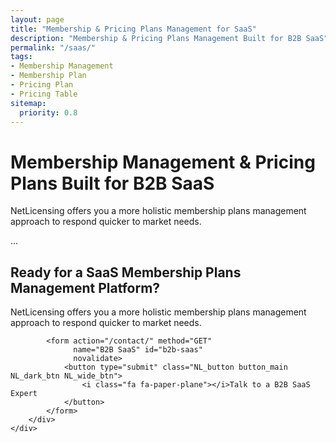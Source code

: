 ```yaml
---
layout: page
title: "Membership & Pricing Plans Management for SaaS"
description: "Membership & Pricing Plans Management Built for B2B SaaS"
permalink: "/saas/"
tags:
- Membership Management
- Membership Plan
- Pricing Plan
- Pricing Table
sitemap:
  priority: 0.8
---
```

<div class="row NL_banner">
    <div class="col-md-6 col-md-offset-3 NL_about_page">
        <h1>Membership Management & Pricing Plans Built for B2B SaaS</h1>
        <span>NetLicensing offers you a more holistic membership plans management approach to respond quicker to market needs.</span>
    </div>
</div>

...

<div class="row">
    <div class="col-md-12 NL_form_light NL_block">
        <div class="col-md-8 col-md-offset-2 NL_form_light_text">
            <h2>Ready for a SaaS Membership Plans Management Platform?</h2>
            <span>NetLicensing offers you a more holistic membership plans management approach to respond quicker to market needs.</span>

            <form action="/contact/" method="GET"
                  name="B2B SaaS" id="b2b-saas"
                  novalidate>
                <button type="submit" class="NL_button button_main NL_dark_btn NL_wide_btn">
                    <i class="fa fa-paper-plane"></i>Talk to a B2B SaaS Expert
                </button>
            </form>
        </div>
    </div>
</div>
